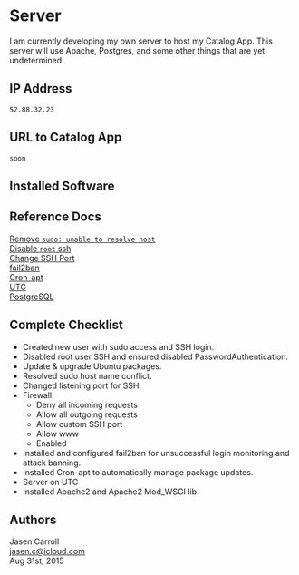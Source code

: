 # Server

I am currently developing my own server to host my Catalog App. This server will
use Apache, Postgres, and some other things that are yet undetermined.

## IP Address

`52.88.32.23`

## URL to Catalog App

`soon`

## Installed Software

## Reference Docs

[Remove `sudo: unable to resolve host`](http://askubuntu.com/questions/59458/error-message-when-i-run-sudo-unable-to-resolve-host-none)  
[Disable `root` ssh](http://www.howtogeek.com/howto/linux/security-tip-disable-root-ssh-login-on-linux/)  
[Change SSH Port](https://help.ubuntu.com/community/SSH/OpenSSH/Configuring)  
[fail2ban](https://www.digitalocean.com/community/tutorials/how-to-protect-ssh-with-fail2ban-on-ubuntu-14-04)  
[Cron-apt](https://help.ubuntu.com/community/AutoWeeklyUpdateHowTo)  
[UTC](http://askubuntu.com/questions/138423/how-do-i-change-my-timezone-to-utc-gmt)  
[PostgreSQL](https://www.digitalocean.com/community/tutorials/how-to-install-and-use-postgresql-on-ubuntu-14-04)  

## Complete Checklist

* Created new user with sudo access and SSH login.
* Disabled root user SSH and ensured disabled PasswordAuthentication.
* Update & upgrade Ubuntu packages.
* Resolved sudo host name conflict.
* Changed listening port for SSH.
* Firewall:
  * Deny all incoming requests
  * Allow all outgoing requests
  * Allow custom SSH port
  * Allow www
  * Enabled
* Installed and configured fail2ban for unsuccessful login monitoring and attack banning.
* Installed Cron-apt to automatically manage package updates.
* Server on UTC
* Installed Apache2 and Apache2 Mod_WSGI lib.

## Authors

Jasen Carroll  
jasen.c@icloud.com  
Aug 31st, 2015

